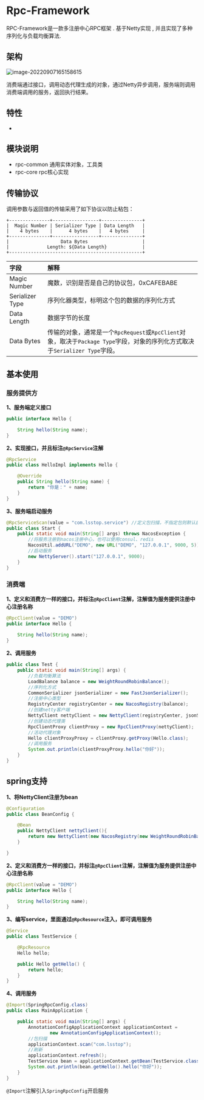 # Rpc-Framework

RPC-Framework是一款多注册中心RPC框架 . 基于Netty实现 , 并且实现了多种序列化与负载均衡算法.

## 架构

![image-20220907165158615](https://typora-1307541812.cos.ap-nanjing.myqcloud.com/image-20220907165158615.png)

消费端通过接口，调用动态代理生成的对象，通过Netty异步调用，服务端则调用消费端调用的服务，返回执行结果。

## 特性

- 

## 模块说明

- rpc-common 通用实体对象，工具类
- rpc-core rpc核心实现

## 传输协议

调用参数与返回值的传输采用了如下协议以防止粘包：

```
+---------------+-----------------+---------------+
|  Magic Number | Serializer Type | Data Length   |
|    4 bytes    |      4 bytes    |   4 bytes     |
+---------------+-----------------+---------------+
|                   Data Bytes                    |
|              Length: ${Data Length}             |
+-------------------------------------------------+
```

| 字段            | 解释                                                         |
| :-------------- | :----------------------------------------------------------- |
| Magic Number    | 魔数，识别是否是自己的协议包，0xCAFEBABE                     |
| Serializer Type | 序列化器类型，标明这个包的数据的序列化方式                   |
| Data Length     | 数据字节的长度                                               |
| Data Bytes      | 传输的对象，通常是一个`RpcRequest`或`RpcClient`对象，取决于`Package Type`字段，对象的序列化方式取决于`Serializer Type`字段。 |

## 基本使用

### 服务提供方

**1、服务端定义接口**

```java
public interface Hello {

    String hello(String name);
}
```

**2、实现接口，并且标注`@RpcService`注解**

```java
@RpcService
public class HelloImpl implements Hello {

    @Override
    public String hello(String name) {
        return "你是：" + name;
    }
}
```

**3、服务端启动服务**

```java
@RpcServiceScan(value = "com.lsstop.service") //定义包扫描，不指定包则默认启动类所在包
public class Start {
    public static void main(String[] args) throws NacosException {
        //将服务注册到nacos注册中心，也可以使用consul、redis
        NacosUtil.addURL("DEMO", new URL("DEMO", "127.0.0.1", 9000, 5));
        //启动服务
        new NettyServer().start("127.0.0.1", 9000);
    }
}
```

### 消费端

**1、定义和消费方一样的接口，并标注`@RpcClient`注解，注解值为服务提供注册中心注册名称**

```java
@RpcClient(value = "DEMO")
public interface Hello {
    
    String hello(String name);
}
```

**2、调用服务**

```java
public class Test {
    public static void main(String[] args) {
        //负载均衡算法
        LoadBalance balance = new WeightRoundRobinBalance();
        //序列化方式
        CommonSerializer jsonSerializer = new FastJsonSerializer();
        //注册中心类型
        RegistryCenter registryCenter = new NacosRegistry(balance);
        //创建netty客户端
        NettyClient nettyClient = new NettyClient(registryCenter, jsonSerializer);
        //创建动态代理类
        RpcClientProxy clientProxy = new RpcClientProxy(nettyClient);
        //活动代理对象
        Hello clientProxyProxy = clientProxy.getProxy(Hello.class);
        //调用服务
        System.out.println(clientProxyProxy.hello("你好"));
    }
}
```

## spring支持

**1、将NettyClient注册为bean**

```java
@Configuration
public class BeanConfig {

    @Bean
    public NettyClient nettyClient(){
        return new NettyClient(new NacosRegistry(new WeightRoundRobinBalance()),new FastJsonSerializer());
    }

}
```

**2、定义和消费方一样的接口，并标注`@RpcClient`注解，注解值为服务提供注册中心注册名称**

```java
@RpcClient(value = "DEMO")
public interface Hello {

    String hello(String name);
}
```

**3、编写service，里面通过`@RpcResource`注入，即可调用服务**

```java
@Service
public class TestService {

    @RpcResource
    Hello hello;

    public Hello getHello() {
        return hello;
    }
}
```

**4、调用服务**

```java
@Import(SpringRpcConfig.class)
public class MainApplication {

    public static void main(String[] args) {
        AnnotationConfigApplicationContext applicationContext =
                new AnnotationConfigApplicationContext();
        //包扫描
        applicationContext.scan("com.lsstop");
        //刷新
        applicationContext.refresh();
        TestService bean = applicationContext.getBean(TestService.class);
        System.out.println(bean.getHello().hello("你好"));
    }
}
```

`@Import`注解引入`SpringRpcConfig`开启服务
